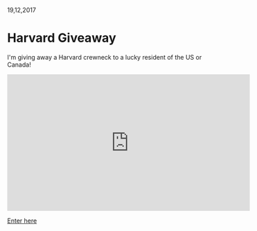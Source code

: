 19,12,2017
# Harvard Giveaway

I'm giving away a Harvard crewneck to a lucky resident of the US or Canada!

<iframe width="560" height="315" src="https://www.youtube.com/embed/4JLEffJGm8w" frameborder="0" gesture="media" allow="encrypted-media" allowfullscreen></iframe>

[Enter here](https://gleam.io/vafne/harvard-crewneck-holiday-giveaway)